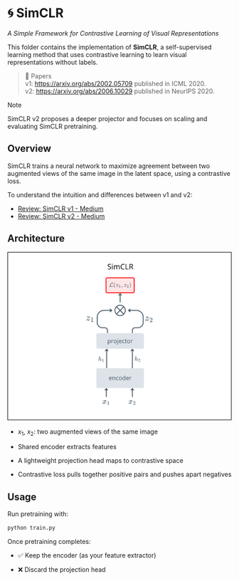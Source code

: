 # 🌀 SimCLR
*A Simple Framework for Contrastive Learning of Visual Representations*

This folder contains the implementation of **SimCLR**, a self-supervised learning method that uses contrastive learning to learn visual representations without labels.

> 📄 Papers\
> v1: https://arxiv.org/abs/2002.05709 published in ICML 2020.\
> v2: https://arxiv.org/abs/2006.10029 published in NeurIPS 2020.

> [!NOTE]
> SimCLR v2 proposes a deeper projector and focuses on scaling and evaluating SimCLR pretraining.

## Overview
SimCLR trains a neural network to maximize agreement between two augmented views of the same image in the latent space, using a contrastive loss.

To understand the intuition and differences between v1 and v2: 
- [Review: SimCLR v1 - Medium](https://sh-tsang.medium.com/review-simclr-a-simple-framework-for-contrastive-learning-of-visual-representations-5de42ba0bc66)  
- [Review: SimCLR v2 - Medium](https://sh-tsang.medium.com/review-simclrv2-big-self-supervised-models-are-strong-semi-supervised-learners-bf65be0183e4)


## Architecture

![SimCLR architecture diagram](../../assets/SimCLR.png)

- $x_1$, $x_2$: two augmented views of the same image

- Shared encoder extracts features

- A lightweight projection head maps to contrastive space

- Contrastive loss pulls together positive pairs and pushes apart negatives

## Usage

Run pretraining with:
```bash
python train.py 
```
Once pretraining completes:

- ✅ Keep the encoder (as your feature extractor)

- ❌ Discard the projection head